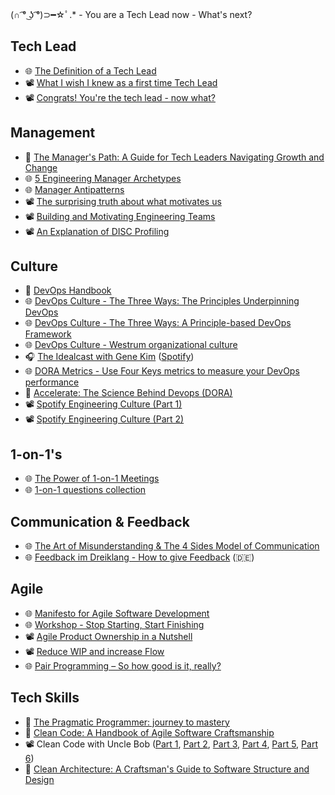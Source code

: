 (∩ ͡° ͜ʖ ͡°)⊃━☆ﾟ.* - You are a Tech Lead now - What's next?

## Tech Lead
* 🌐 [The Definition of a Tech Lead](https://www.patkua.com/blog/the-definition-of-a-tech-lead/)
* 📽️ [What I wish I knew as a first time Tech Lead](https://www.youtube.com/watch?v=CjgWwmBW-bc)
* 📽️ [Congrats! You're the tech lead - now what?](https://www.youtube.com/watch?v=FcyD85z3JSI)

## Management
* 📘 [The Manager's Path: A Guide for Tech Leaders Navigating Growth and Change](https://www.amazon.de/Managers-Path-Leaders-Navigating-Growth/dp/1491973897/)
* 🌐 [5 Engineering Manager Archetypes](https://www.patkua.com/blog/5-engineering-manager-archetypes/)
* 🌐 [Manager Antipatterns](https://medium.com/@hashbrown/how-to-fail-as-a-new-engineering-manager-30b5fb617a)
* 📽️ [The surprising truth about what motivates us](https://www.youtube.com/watch?v=u6XAPnuFjJc)
* 📽️ [Building and Motivating Engineering Teams](https://www.youtube.com/watch?v=7R-Y2DwWOr0)
* 📽️ [An Explanation of DISC Profiling](https://www.youtube.com/watch?v=dgGz3IFzLQI)

## Culture
* 📘 [DevOps Handbook](https://www.amazon.de/Devops-Handbook-World-class-Reliability-Organizations/dp/1950508404/)
* 🌐 [DevOps Culture - The Three Ways: The Principles Underpinning DevOps](https://itrevolution.com/articles/the-three-ways-principles-underpinning-devops/) 
* 🌐 [DevOps Culture - The Three Ways: A Principle-based DevOps Framework](https://blog.sonatype.com/principle-based-devops-frameworks-three-ways)
* 🌐 [DevOps Culture - Westrum organizational culture](https://cloud.google.com/architecture/devops/devops-culture-westrum-organizational-culture)
* 🎧 [The Idealcast with Gene Kim](https://itrevolution.com/the-idealcast-podcast/) ([Spotify](https://open.spotify.com/show/3pHZM8poUN4GMXGJ2Kq76s))
* 🌐 [DORA Metrics - Use Four Keys metrics to measure your DevOps performance](https://cloud.google.com/blog/products/devops-sre/using-the-four-keys-to-measure-your-devops-performance)
* 📘 [Accelerate: The Science Behind Devops (DORA)](https://www.amazon.de/Nicole-Ph-D-Forsgren/dp/1942788339)
* 📽️ [Spotify Engineering Culture (Part 1)](https://www.youtube.com/watch?v=Yvfz4HGtoPc)
* 📽️ [Spotify Engineering Culture (Part 2)](https://www.youtube.com/watch?v=vOt4BbWLWQw)

## 1-on-1's
* 🌐 [The Power of 1-on-1 Meetings](https://www.grammarly.com/blog/engineering/1-on-1-meetings/)
* 🌐 [1-on-1 questions collection](https://github.com/VGraupera/1on1-questions)

## Communication & Feedback
* 🌐 [The Art of Misunderstanding & The 4 Sides Model of Communication](https://medium.com/seek-blog/the-art-of-misunderstanding-and-the-4-sides-model-of-communication-7188408457ba)
* 🌐 [Feedback im Dreiklang - How to give Feedback](https://www.judithandresen.com/2018/02/18/einfach-sagen-was-ist/) (🇩🇪)

## Agile
* 🌐 [Manifesto for Agile Software Development](https://agilemanifesto.org/)
* 🌐 [Workshop - Stop Starting, Start Finishing](https://blog.crisp.se/wp-content/uploads/2013/03/Stop-Starting-Start-Finishing.pdf)
* 📽️ [Agile Product Ownership in a Nutshell](https://www.youtube.com/watch?v=502ILHjX9EE)
* 📽️ [Reduce WIP and increase Flow](https://www.youtube.com/watch?v=Yqi9Gwt-OEA)
* 🌐 [Pair Programming – So how good is it, really?](https://raygun.com/blog/how-good-is-pair-programming-really/)

## Tech Skills
* 📘 [The Pragmatic Programmer: journey to mastery](https://www.amazon.de/Pragmatic-Programmer-journey-mastery-Anniversary/dp/0135957052/)
* 📘 [Clean Code: A Handbook of Agile Software Craftsmanship](https://www.amazon.de/Clean-Code-Handbook-Software-Craftsmanship/dp/0132350882/)
* 📽️ Clean Code with Uncle Bob ([Part 1](https://www.youtube.com/watch?v=7EmboKQH8lM), [Part 2](https://www.youtube.com/watch?v=2a_ytyt9sf8), [Part 3](https://www.youtube.com/watch?v=Qjywrq2gM8o), [Part 4](https://www.youtube.com/watch?v=58jGpV2Cg50), [Part 5](https://www.youtube.com/watch?v=sn0aFEMVTpA), [Part 6](https://www.youtube.com/watch?v=l-gF0vDhJVI))
* 📘 [Clean Architecture: A Craftsman's Guide to Software Structure and Design](https://www.amazon.de/Clean-Architecture-Craftsmans-Software-Structure/dp/0134494164/)
